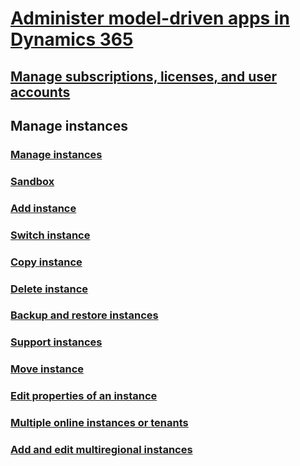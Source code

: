 
# [Administer model-driven apps in Dynamics 365](admin-guide.md)
## [Manage subscriptions, licenses, and user accounts](manage-subscriptions-licenses-user-accounts.md)
## Manage instances
### [Manage instances](new-instance-management.md)
### [Sandbox](manage-sandbox-instances.md)
### [Add instance](add-instance-subscription.md)
### [Switch instance](switch-instance.md)
### [Copy instance](copy-instance.md)
### [Delete instance](delete-instance.md)
### [Backup and restore instances](backup-restore-instances.md)
### [Support instances](support-instance.md) 
### [Move instance](move-instance-tenant.md)
### [Edit properties of an instance](edit-properties-instance.md)
### [Multiple online instances or tenants](multiple-online-instances-tenants.md)
### [Add and edit multiregional instances](add-edit-multiregional-instances.md)

